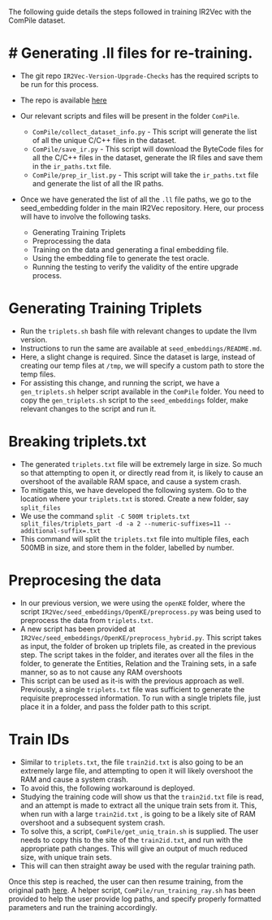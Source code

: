 The following guide details the steps followed in training IR2Vec with the ComPile dataset.

# # Generating .ll files for re-training.
   - The git repo `IR2Vec-Version-Upgrade-Checks` has the required scripts to be run for this process.
   - The repo is available [here](https://github.com/IITH-Compilers/IR2Vec-Version-Upgrade-Checks/)
   - Our relevant scripts and files will be present in the folder `ComPile`.
      - `ComPile/collect_dataset_info.py` - This script will generate the list of all the unique C/C++ files in the dataset.
      - `ComPile/save_ir.py` - This script will download the ByteCode files for all the C/C++ files in the dataset, generate the IR files and save them in the `ir_paths.txt` file.
      - `ComPile/prep_ir_list.py` - This script will take the `ir_paths.txt` file and generate the list of all the IR paths.

- Once we have generated the list of all the `.ll` file paths, we go to the seed_embedding folder in the main IR2Vec repository. Here, our process will have to involve the following tasks.
   - Generating Training Triplets
   - Preprocessing the data
   - Training on the data and generating a final embedding file.
   - Using the embedding file to generate the test oracle.
   - Running the testing to verify the validity of the entire upgrade process.

# Generating Training Triplets
   - Run the `triplets.sh` bash file with relevant changes to update the llvm version.
   - Instructions to run the same are available at `seed_embeddings/README.md`.
   - Here, a slight change is required. Since the dataset is large, instead of creating our temp files at `/tmp`, we will specify a custom path to store the temp files.
   - For assisting this change, and running the script, we have a `gen_triplets.sh` helper script available in the `ComPile` folder. You need to copy the `gen_triplets.sh` script to the `seed_embeddings` folder, make relevant changes to the script and run it.

# Breaking triplets.txt
   - The generated `triplets.txt` file will be extremely large in size. So much so that attempting to open it, or directly read from it, is likely to cause an overshoot of the available RAM space, and cause a system crash.
   - To mitigate this, we have developed the following system. Go to the location where your `triplets.txt` is stored. Create a new folder, say `split_files`
   - We use the command `split -C 500M triplets.txt split_files/triplets_part -d -a 2 --numeric-suffixes=11 --additional-suffix=.txt`
   - This command will split the `triplets.txt` file into multiple files, each 500MB in size, and store them in the folder, labelled by number.

# Preprocesing the data
   - In our previous version, we were using the `openKE` folder, where the script `IR2Vec/seed_embeddings/OpenKE/preprocess.py` was being used to preprocess the data from `triplets.txt`.
   - A new script has been provided at `IR2Vec/seed_embeddings/OpenKE/preprocess_hybrid.py`. This script takes as input, the folder of broken up triplets file, as created in the previous step. The script takes in the folder, and iterates over all the files in the folder, to generate the Entities, Relation and the Training sets, in a safe manner, so as to not cause any RAM overshoots
   - This script can be used as it-is with the previous approach as well. Previously, a single `triplets.txt` file was sufficient to generate the requisite preprocessed information. To run with a single triplets file, just place it in a folder, and pass the folder path to this script.

# Train IDs
   - Similar to `triplets.txt`, the file `train2id.txt` is also going to be an extremely large file, and attempting to open it will likely overshoot the RAM and cause a system crash.
   - To avoid this, the following workaround is deployed.
   - Studying the training code will show us that the `train2id.txt` file is read, and an attempt is made to extract all the unique train sets from it. This, when run with a large `train2id.txt` , is going to be a likely site of RAM overshoot and a subsequent system crash.
   - To solve this, a script, `ComPile/get_uniq_train.sh` is supplied. The user needs to copy this to the site of the `train2id.txt`, and run with the appropriate path changes. This will give an output of much reduced size, with unique train sets.
   - This will can then straight away be used with the regular training path.

Once this step is reached, the user can then resume training, from the original path [here](https://github.com/IITH-Compilers/IR2Vec/wiki/version_upgrade_process#training). A helper script, `ComPile/run_training_ray.sh` has been provided to help the user provide log paths, and specify properly formatted parameters and run the training accordingly.
